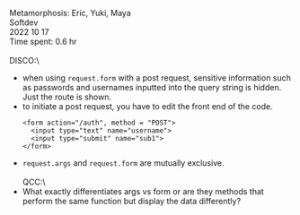 Metamorphosis: Eric, Yuki, Maya\
Softdev\
2022 10 17\
Time spent: 0.6 hr\
\
DISCO:\
* when using ```request.form``` with a post request, sensitive information such as passwords and usernames inputted into the query string is hidden. Just the route is shown. 
* to initiate a post request, you have to edit the front end of the code.
    ```
    <form action="/auth", method = "POST">
      <input type="text" name="username">
      <input type="submit" name="sub1">
    </form>
    ```
* ```request.args``` and ```request.form``` are mutually exclusive.\
\
QCC:\
* What exactly differentiates args vs form or are they methods that perform the same function but display the data differently?
